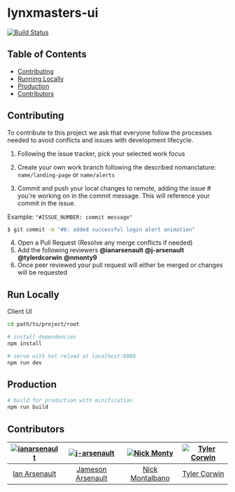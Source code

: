 # lynxmasters-ui

[![Build Status](https://travis-ci.org/LynxMasters/lynxmasters-ui.svg?branch=master)](https://travis-ci.org/LynxMasters/lynxmasters-ui)

## Table of Contents
- [Contributing](#contributing)
- [Running Locally](#run-locally)
- [Production](#production)
- [Contributors](#contributors)

## Contributing

To contribute to this project we ask that everyone follow the processes needed to avoid conflicts and issues with development lifecycle.

1. Following the issue tracker, pick your selected work focus
2. Create your own work branch following the described nomanclature:
 `name/landing-page` or `name/alerts`

3. Commit and push your local changes to remote, adding the issue # you're working on in the commit message. This will reference your commit in the issue.

Example: `"#ISSUE_NUMBER: commit message"`

```sh
$ git commit -m "#6: added successful login alert animation"
```

4. Open a Pull Request (Resolve any merge conflicts if needed)
5. Add the following reviewers
  **@ianarsenault** **@j-arsenault** **@tylerdcorwin** **@nmonty9**
6. Once peer reviewed your pull request will either be merged or changes will be requested



## Run Locally

Client UI

```sh
cd path/to/project/root

# install dependencies
npm install

# serve with hot reload at localhost:8080
npm run dev
```

## Production

```sh
# build for production with minification
npm run build
```

## Contributors

| [![ianarsenault](https://avatars2.githubusercontent.com/u/12011826?s=80&v=4&s=40)](https://github.com/ianarsenault) | [![j-arsenault](https://avatars0.githubusercontent.com/u/11837811?s=80&v=4)](https://github.com/j-arsenault)   |  [![Nick Monty](https://i.imgur.com/zzcGOku.png?1)](https://github.com/nmonty9) | [![Tyler Corwin](https://avatars1.githubusercontent.com/u/22626343?s=80&v=4)](https://github.com/tylerdcorwin) |
| :--:|:--:|:--: | :--: |
| [Ian Arsenault](https://github.com/ianarsenault)  | [Jameson Arsenault](https://github.com/j-arsenault) |[Nick Montalbano](https://github.com/nmonty9)  | [Tyler Corwin](https://github.com/tylerdcorwin) |
